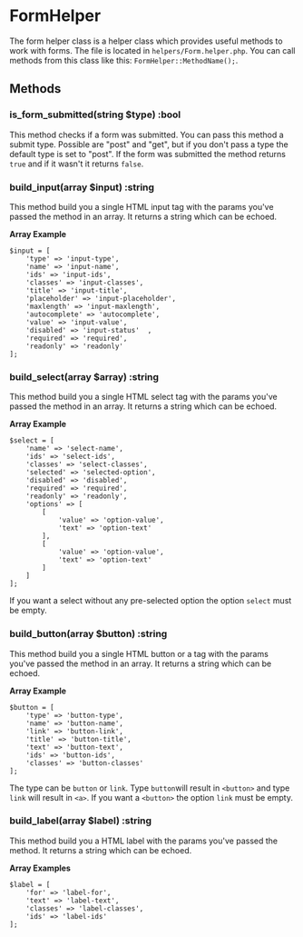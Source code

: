 # FormHelper #
The form helper class is a helper class which provides useful methods
to work with forms. The file is located in `helpers/Form.helper.php`. You
can call methods from this class like this: `FormHelper::MethodName();`.

## Methods ##
### is_form_submitted(string $type) :bool ###
This method checks if a form was submitted. You can pass this method a submit
type. Possible are "post" and "get", but if you don't pass a type the 
default type is set to "post". If the form was submitted the method returns
`true` and if it wasn't it returns `false`.

### build_input(array $input) :string ###
This method build you a single HTML input tag with the params you've passed
the method in an array. It returns a string which can be echoed.

**Array Example**
```
$input = [
    'type' => 'input-type',                 
    'name' => 'input-name',
    'ids' => 'input-ids',                   
    'classes' => 'input-classes',           
    'title' => 'input-title',
    'placeholder' => 'input-placeholder',
    'maxlength' => 'input-maxlength',       
    'autocomplete' => 'autocomplete',       
    'value' => 'input-value',
    'disabled' => 'input-status'  ,
    'required' => 'required',
    'readonly' => 'readonly'           
];
```

### build_select(array $array) :string ###
This method build you a single HTML select tag with the params you've passed
the method in an array. It returns a string which can be echoed.

**Array Example**
```
$select = [
    'name' => 'select-name',
    'ids' => 'select-ids',
    'classes' => 'select-classes',
    'selected' => 'selected-option',
    'disabled' => 'disabled',
    'required' => 'required',
    'readonly' => 'readonly',
    'options' => [
        [
            'value' => 'option-value',
            'text' => 'option-text'
        ],
        [
            'value' => 'option-value',
            'text' => 'option-text' 
        ]
    ]
];
```
If you want a select without any pre-selected option the option `select`
must be empty.

### build_button(array $button) :string ###
This method build you a single HTML button or a tag with the params 
you've passed the method in an array. It returns a string which can 
be echoed.

**Array Example**
```
$button = [
    'type' => 'button-type',
    'name' => 'button-name',
    'link' => 'button-link',
    'title' => 'button-title',
    'text' => 'button-text',
    'ids' => 'button-ids',
    'classes' => 'button-classes'
];
```
The type can be `button` or `link`. Type `button`will result in 
`<button>` and type `link` will result in `<a>`. If you want a
`<button>` the option `link` must be empty.

### build_label(array $label) :string ###
This method build you a HTML label with the params
you've passed the method. It returns a string which can be echoed.

**Array Examples**
```
$label = [
    'for' => 'label-for',
    'text' => 'label-text',
    'classes' => 'label-classes',
    'ids' => 'label-ids'
];
```